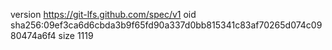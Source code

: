 version https://git-lfs.github.com/spec/v1
oid sha256:09ef3ca6d6cbda3b9f65fd90a337d0bb815341c83af70265d074c0980474a6f4
size 1119

